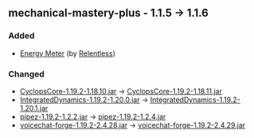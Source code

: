 ## mechanical-mastery-plus - 1.1.5 -> 1.1.6

### Added

  * [Energy Meter](https://www.curseforge.com/minecraft/mc-mods/energymeter) (by [Relentless](https://www.curseforge.com/members/Relentless/projects))

### Changed

  * [CyclopsCore-1.19.2-1.18.10.jar](https://www.curseforge.com/minecraft/mc-mods/cyclops-core/files/4808713) -> [CyclopsCore-1.19.2-1.18.11.jar](https://www.curseforge.com/minecraft/mc-mods/cyclops-core/files/4905969)
  * [IntegratedDynamics-1.19.2-1.20.0.jar](https://www.curseforge.com/minecraft/mc-mods/integrated-dynamics/files/4791809) -> [IntegratedDynamics-1.19.2-1.20.1.jar](https://www.curseforge.com/minecraft/mc-mods/integrated-dynamics/files/4905994)
  * [pipez-1.19.2-1.2.2.jar](https://www.curseforge.com/minecraft/mc-mods/pipez/files/4818849) -> [pipez-1.19.2-1.2.4.jar](https://www.curseforge.com/minecraft/mc-mods/pipez/files/4908406)
  * [voicechat-forge-1.19.2-2.4.28.jar](https://www.curseforge.com/minecraft/mc-mods/simple-voice-chat/files/4835759) -> [voicechat-forge-1.19.2-2.4.29.jar](https://www.curseforge.com/minecraft/mc-mods/simple-voice-chat/files/4908367)

